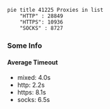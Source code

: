 
```mermaid
pie title 41225 Proxies in list
    "HTTP" : 28849
    "HTTPS": 10936
    "SOCKS" : 8727
```

### Some Info
#### Average Timeout

- mixed: 4.0s
- http: 2.2s
- https: 8.1s
- socks: 6.5s